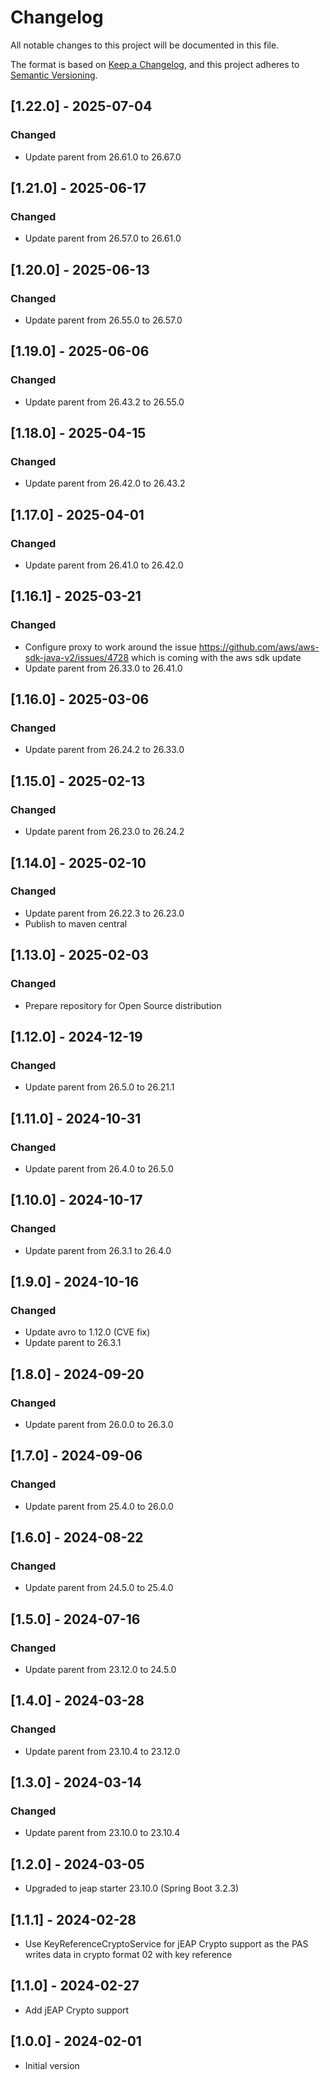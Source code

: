 # Changelog

All notable changes to this project will be documented in this file.

The format is based on [Keep a Changelog](https://keepachangelog.com/en/1.0.0/), and this project adheres
to [Semantic Versioning](https://semver.org/spec/v2.0.0.html).

## [1.22.0] - 2025-07-04

### Changed

- Update parent from 26.61.0 to 26.67.0

## [1.21.0] - 2025-06-17

### Changed

- Update parent from 26.57.0 to 26.61.0

## [1.20.0] - 2025-06-13

### Changed

- Update parent from 26.55.0 to 26.57.0

## [1.19.0] - 2025-06-06

### Changed

- Update parent from 26.43.2 to 26.55.0

## [1.18.0] - 2025-04-15

### Changed

- Update parent from 26.42.0 to 26.43.2

## [1.17.0] - 2025-04-01

### Changed

- Update parent from 26.41.0 to 26.42.0

## [1.16.1] - 2025-03-21

### Changed

- Configure proxy to work around the issue https://github.com/aws/aws-sdk-java-v2/issues/4728 which is coming with the aws sdk update
- Update parent from 26.33.0 to 26.41.0

## [1.16.0] - 2025-03-06

### Changed

- Update parent from 26.24.2 to 26.33.0

## [1.15.0] - 2025-02-13

### Changed

- Update parent from 26.23.0 to 26.24.2

## [1.14.0] - 2025-02-10

### Changed

- Update parent from 26.22.3 to 26.23.0
- Publish to maven central

## [1.13.0] - 2025-02-03

### Changed

- Prepare repository for Open Source distribution

## [1.12.0] - 2024-12-19

### Changed

- Update parent from 26.5.0 to 26.21.1

## [1.11.0] - 2024-10-31

### Changed

- Update parent from 26.4.0 to 26.5.0

## [1.10.0] - 2024-10-17

### Changed

- Update parent from 26.3.1 to 26.4.0

## [1.9.0] - 2024-10-16

### Changed

- Update avro to 1.12.0 (CVE fix)
- Update parent to 26.3.1

## [1.8.0] - 2024-09-20

### Changed

- Update parent from 26.0.0 to 26.3.0

## [1.7.0] - 2024-09-06

### Changed

- Update parent from 25.4.0 to 26.0.0

## [1.6.0] - 2024-08-22

### Changed

- Update parent from 24.5.0 to 25.4.0

## [1.5.0] - 2024-07-16

### Changed

- Update parent from 23.12.0 to 24.5.0

## [1.4.0] - 2024-03-28

### Changed

- Update parent from 23.10.4 to 23.12.0

## [1.3.0] - 2024-03-14

### Changed

- Update parent from 23.10.0 to 23.10.4

## [1.2.0] - 2024-03-05

- Upgraded to jeap starter 23.10.0 (Spring Boot 3.2.3)

## [1.1.1] - 2024-02-28

- Use KeyReferenceCryptoService for jEAP Crypto support as the PAS writes data in crypto format 02 with key reference

## [1.1.0] - 2024-02-27

- Add jEAP Crypto support

## [1.0.0] - 2024-02-01

- Initial version

